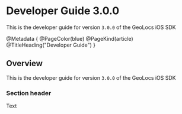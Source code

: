 # Developer Guide 3.0.0

This is the developer guide for version `3.0.0` of the GeoLocs iOS SDK

@Metadata {
    @PageColor(blue)
    @PageKind(article)
    @TitleHeading("Developer Guide")
}

## Overview

This is the developer guide for version `3.0.0` of the GeoLocs iOS SDK

### Section header

Text
